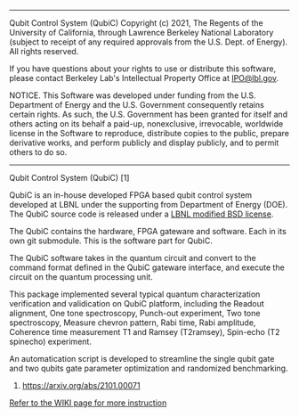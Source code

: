 ****************************

Qubit Control System (QubiC) Copyright (c) 2021, The Regents of 
the University of California, through Lawrence Berkeley National
Laboratory (subject to receipt of any required approvals from the
U.S. Dept. of Energy). All rights reserved.

If you have questions about your rights to use or distribute this software,
please contact Berkeley Lab's Intellectual Property Office at
IPO@lbl.gov.

NOTICE.  This Software was developed under funding from the U.S. Department
of Energy and the U.S. Government consequently retains certain rights.  As
such, the U.S. Government has been granted for itself and others acting on
its behalf a paid-up, nonexclusive, irrevocable, worldwide license in the
Software to reproduce, distribute copies to the public, prepare derivative 
works, and perform publicly and display publicly, and to permit others to do so.


****************************


Qubit Control System (QubiC) [1]

QubiC is an in-house developed FPGA based qubit control system developed at LBNL under the supporting from Department of Energy (DOE).
The QubiC source code is released under a [LBNL modified BSD license](Legal.txt).

The QubiC contains the hardware, FPGA gateware and software. Each in its own git submodule. 
This is the software part for QubiC.

The QubiC software takes in the quantum circuit and convert to the command format defined in the QubiC gateware interface, and execute the circuit on the quantum processing unit. 

This package implemented several typical quantum characterization verification and validication on QubiC platform, including the Readout alignment, One tone spectroscopy, Punch-out experiment, Two tone spectroscopy, Measure chevron pattern, Rabi time, Rabi amplitude, Coherence time measurement T1 and Ramsey (T2ramsey), Spin-echo (T2 spinecho) experiment. 

An automatication script is developed to streamline the single qubit gate and two qubits gate parameter optimization and randomized benchmarking.

1. https://arxiv.org/abs/2101.00071


[Refer to the WIKI page for more instruction](https://gitlab.com/LBL-QubiC/experiments/tutorial/-/wikis/home)
